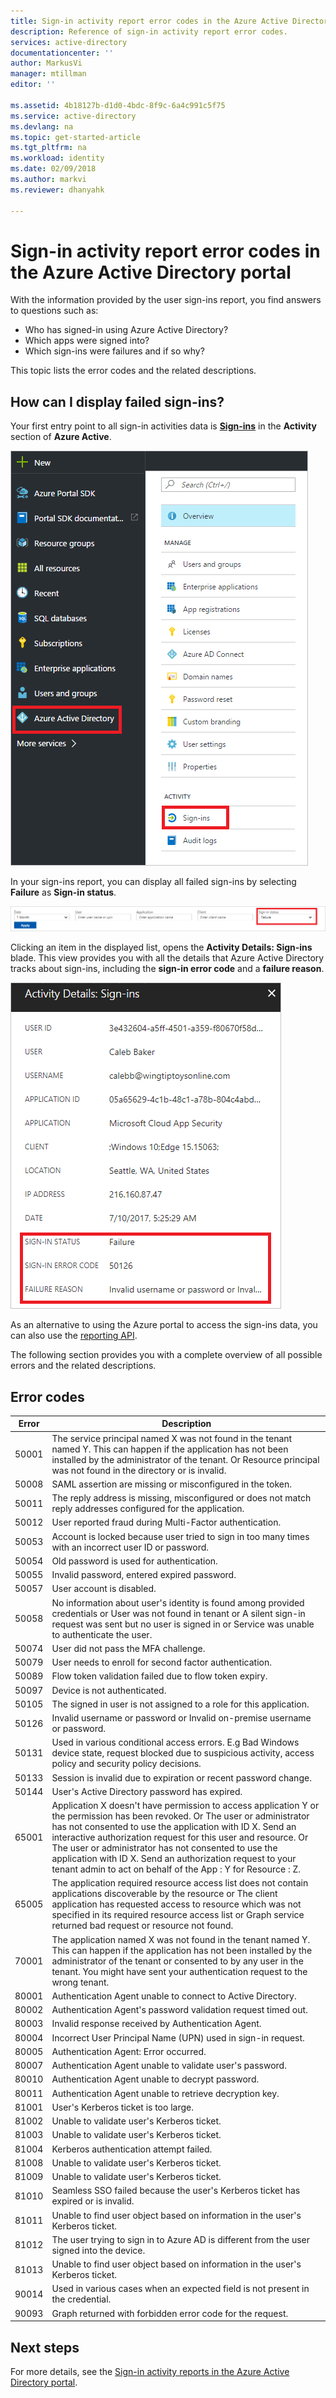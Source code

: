 ```yaml
---
title: Sign-in activity report error codes in the Azure Active Directory portal | Microsoft Docs
description: Reference of sign-in activity report error codes. 
services: active-directory
documentationcenter: ''
author: MarkusVi
manager: mtillman
editor: ''

ms.assetid: 4b18127b-d1d0-4bdc-8f9c-6a4c991c5f75
ms.service: active-directory
ms.devlang: na
ms.topic: get-started-article
ms.tgt_pltfrm: na
ms.workload: identity
ms.date: 02/09/2018
ms.author: markvi
ms.reviewer: dhanyahk

---
```

# Sign-in activity report error codes in the Azure Active Directory portal

With the information provided by the user sign-ins report, you find answers to questions such as:

- Who has signed-in using Azure Active Directory?
- Which apps were signed into?
- Which sign-ins were failures and if so why?

This topic lists the error codes and the related descriptions. 

## How can I display failed sign-ins? 

Your first entry point to all sign-in activities data is **[Sign-ins](https://portal.azure.com/#blade/Microsoft_AAD_IAM/ActiveDirectoryMenuBlade/SignIns)** in the **Activity** section of **Azure Active**.


![Sign-in activity](./media/active-directory-reporting-activity-sign-ins-errors/61.png "Sign-in activity")

In your sign-ins report, you can display all failed sign-ins by selecting **Failure** as **Sign-in status**.

![Sign-in activity](./media/active-directory-reporting-activity-sign-ins-errors/06.png "Sign-in activity")

Clicking an item in the displayed list, opens the **Activity Details: Sign-ins** blade. 
This view provides you with all the details that Azure Active Directory tracks about sign-ins, including the **sign-in error code** and a **failure reason**.

![Sign-in activity](./media/active-directory-reporting-activity-sign-ins-errors/05.png "Sign-in activity")


As an alternative to using the Azure portal to access the sign-ins data, you can also use the [reporting API](active-directory-reporting-api-getting-started-azure-portal.md).


The following section provides you with a complete overview of all possible errors and the related descriptions. 

## Error codes

|Error|Description|
|---|---|
|50001|The service principal named X was not found in the tenant named Y. This can happen if the application has not been installed by the administrator of the tenant. Or Resource principal was not found in the directory or is invalid.|
|50008|SAML assertion are missing or misconfigured in the token.|
|50011|The reply address is missing, misconfigured or does not match reply addresses configured for the application.|
|50012|User reported fraud during Multi-Factor authentication.|
|50053|Account is locked because user tried to sign in too many times with an incorrect user ID or password.|
|50054|Old password is used for authentication.|
|50055|Invalid password, entered expired password.|
|50057|User account is disabled.|
|50058|No information about user's identity is found among provided credentials or User was not found in tenant or A silent sign-in request was sent but no user is signed in or Service was unable to authenticate the user.|
|50074|User did not pass the MFA challenge.|
|50079|User needs to enroll for second factor authentication.|
|50089|Flow token validation failed due to flow token expiry.|
|50097|Device is not authenticated.|
|50105|The signed in user is not assigned to a role for this application.|
|50126|Invalid username or password or Invalid on-premise username or password.|
|50131|Used in various conditional access errors. E.g Bad Windows device state, request blocked due to suspicious activity, access policy and security policy decisions.|
|50133|Session is invalid due to expiration or recent password change.|
|50144|User's Active Directory password has expired.|
|65001|Application X doesn't have permission to access application Y or the permission has been revoked. Or The user or administrator has not consented to use the application with ID X. Send an interactive authorization request for this user and resource. Or The user or administrator has not consented to use the application with ID X. Send an authorization request to your tenant admin to act on behalf of the App : Y for Resource : Z.|
|65005|The application required resource access list does not contain applications discoverable by the resource or The client application has requested access to resource which was not specified in its required resource access list or Graph service returned bad request or resource not found.|
|70001|The application named X was not found in the tenant named Y. This can happen if the application has not been installed by the administrator of the tenant or consented to by any user in the tenant. You might have sent your authentication request to the wrong tenant.|
|80001|Authentication Agent unable to connect to Active Directory.|
|80002|Authentication Agent's password validation request timed out.|
|80003|Invalid response received by Authentication Agent.|
|80004|Incorrect User Principal Name (UPN) used in sign-in request.|
|80005|Authentication Agent: Error occurred.|
|80007|Authentication Agent unable to validate user's password.|
|80010|Authentication Agent unable to decrypt password.|
|80011|Authentication Agent unable to retrieve decryption key.|
|81001|User's Kerberos ticket is too large.|
|81002|Unable to validate user's Kerberos ticket.|
|81003|Unable to validate user's Kerberos ticket.|
|81004|Kerberos authentication attempt failed.|
|81008|Unable to validate user's Kerberos ticket.|
|81009|Unable to validate user's Kerberos ticket.|
|81010|Seamless SSO failed because the user's Kerberos ticket has expired or is invalid.|
|81011|Unable to find user object based on information in the user's Kerberos ticket.|
|81012|The user trying to sign in to Azure AD is different from the user signed into the device.|
|81013|Unable to find user object based on information in the user's Kerberos ticket.|
|90014|Used in various cases when an expected field is not present in the credential.|
|90093|Graph returned with forbidden error code for the request.|



## Next steps

For more details, see the [Sign-in activity reports in the Azure Active Directory portal](active-directory-reporting-activity-sign-ins.md).
